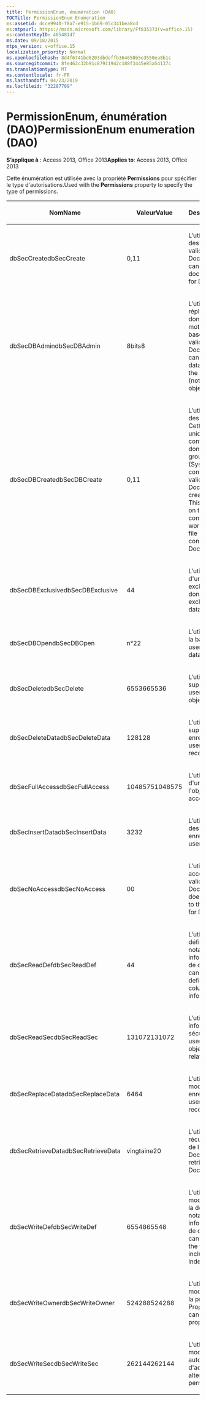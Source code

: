 ```yaml
---
title: PermissionEnum, énumération (DAO)
TOCTitle: PermissionEnum Enumeration
ms:assetid: dcce9940-f8a7-e915-1b69-05c341bea8cd
ms:mtpsurl: https://msdn.microsoft.com/library/Ff835373(v=office.15)
ms:contentKeyID: 48548147
ms.date: 09/18/2015
mtps_version: v=office.15
localization_priority: Normal
ms.openlocfilehash: 8d4f6741bd6203dbdeffb364650b5e3550ea8b1c
ms.sourcegitcommit: 8fe462c32b91c87911942c188f3445e85a54137c
ms.translationtype: MT
ms.contentlocale: fr-FR
ms.lasthandoff: 04/23/2019
ms.locfileid: "32287709"
---
```

# <a name="permissionenum-enumeration-dao"></a><span data-ttu-id="33bfa-102">PermissionEnum, énumération (DAO)</span><span class="sxs-lookup"><span data-stu-id="33bfa-102">PermissionEnum enumeration (DAO)</span></span>


<span data-ttu-id="33bfa-103">**S’applique à** : Access 2013, Office 2013</span><span class="sxs-lookup"><span data-stu-id="33bfa-103">**Applies to**: Access 2013, Office 2013</span></span>

<span data-ttu-id="33bfa-104">Cette énumération est utilisée avec la propriété **Permissions** pour spécifier le type d'autorisations.</span><span class="sxs-lookup"><span data-stu-id="33bfa-104">Used with the **Permissions** property to specify the type of permissions.</span></span>

<table>
<colgroup>
<col style="width: 33%" />
<col style="width: 33%" />
<col style="width: 33%" />
</colgroup>
<thead>
<tr class="header">
<th><p><span data-ttu-id="33bfa-105">Nom</span><span class="sxs-lookup"><span data-stu-id="33bfa-105">Name</span></span></p></th>
<th><p><span data-ttu-id="33bfa-106">Valeur</span><span class="sxs-lookup"><span data-stu-id="33bfa-106">Value</span></span></p></th>
<th><p><span data-ttu-id="33bfa-107">Description</span><span class="sxs-lookup"><span data-stu-id="33bfa-107">Description</span></span></p></th>
</tr>
</thead>
<tbody>
<tr class="odd">
<td><p><span data-ttu-id="33bfa-108">dbSecCreate</span><span class="sxs-lookup"><span data-stu-id="33bfa-108">dbSecCreate</span></span></p></td>
<td><p><span data-ttu-id="33bfa-109">0,1</span><span class="sxs-lookup"><span data-stu-id="33bfa-109">1</span></span></p></td>
<td><p><span data-ttu-id="33bfa-110">L'utilisateur peut créer des documents (non valide pour les objets Document).</span><span class="sxs-lookup"><span data-stu-id="33bfa-110">The user can create new documents (not valid for Document objects).</span></span></p></td>
</tr>
<tr class="even">
<td><p><span data-ttu-id="33bfa-111">dbSecDBAdmin</span><span class="sxs-lookup"><span data-stu-id="33bfa-111">dbSecDBAdmin</span></span></p></td>
<td><p><span data-ttu-id="33bfa-112">8bits</span><span class="sxs-lookup"><span data-stu-id="33bfa-112">8</span></span></p></td>
<td><p><span data-ttu-id="33bfa-113">L'utilisateur peut répliquer une base de données et modifier le mot de passe de la base de données (non valide pour les objets Document).</span><span class="sxs-lookup"><span data-stu-id="33bfa-113">The user can replicate a database and change the database password (not valid for Document objects).</span></span></p></td>
</tr>
<tr class="odd">
<td><p><span data-ttu-id="33bfa-114">dbSecDBCreate</span><span class="sxs-lookup"><span data-stu-id="33bfa-114">dbSecDBCreate</span></span></p></td>
<td><p><span data-ttu-id="33bfa-115">0,1</span><span class="sxs-lookup"><span data-stu-id="33bfa-115">1</span></span></p></td>
<td><p><span data-ttu-id="33bfa-p101">L'utilisateur peut créer des bases de données. Cette option est valide uniquement sur le conteneur de bases de données du fichier de groupe de travail (Systen.mdw). Cette constante n'est pas valide pour les objets Document.</span><span class="sxs-lookup"><span data-stu-id="33bfa-p101">The user can create new databases. This option is valid only on the Databases container in the workgroup information file (Systen.mdw). This constant is not valid for Document objects.</span></span></p></td>
</tr>
<tr class="even">
<td><p><span data-ttu-id="33bfa-119">dbSecDBExclusive</span><span class="sxs-lookup"><span data-stu-id="33bfa-119">dbSecDBExclusive</span></span></p></td>
<td><p><span data-ttu-id="33bfa-120">4</span><span class="sxs-lookup"><span data-stu-id="33bfa-120">4</span></span></p></td>
<td><p><span data-ttu-id="33bfa-121">L'utilisateur dispose d'un accès en mode exclusif à la base de données.</span><span class="sxs-lookup"><span data-stu-id="33bfa-121">The user has exclusive access to the database.</span></span></p></td>
</tr>
<tr class="odd">
<td><p><span data-ttu-id="33bfa-122">dbSecDBOpen</span><span class="sxs-lookup"><span data-stu-id="33bfa-122">dbSecDBOpen</span></span></p></td>
<td><p><span data-ttu-id="33bfa-123">n°2</span><span class="sxs-lookup"><span data-stu-id="33bfa-123">2</span></span></p></td>
<td><p><span data-ttu-id="33bfa-124">L'utilisateur peut ouvrir la base de données.</span><span class="sxs-lookup"><span data-stu-id="33bfa-124">The user can open the database.</span></span></p></td>
</tr>
<tr class="even">
<td><p><span data-ttu-id="33bfa-125">dbSecDelete</span><span class="sxs-lookup"><span data-stu-id="33bfa-125">dbSecDelete</span></span></p></td>
<td><p><span data-ttu-id="33bfa-126">65536</span><span class="sxs-lookup"><span data-stu-id="33bfa-126">65536</span></span></p></td>
<td><p><span data-ttu-id="33bfa-127">L'utilisateur peut supprimer l'objet.</span><span class="sxs-lookup"><span data-stu-id="33bfa-127">The user can delete the object.</span></span></p></td>
</tr>
<tr class="odd">
<td><p><span data-ttu-id="33bfa-128">dbSecDeleteData</span><span class="sxs-lookup"><span data-stu-id="33bfa-128">dbSecDeleteData</span></span></p></td>
<td><p><span data-ttu-id="33bfa-129">128</span><span class="sxs-lookup"><span data-stu-id="33bfa-129">128</span></span></p></td>
<td><p><span data-ttu-id="33bfa-130">L'utilisateur peut supprimer des enregistrements.</span><span class="sxs-lookup"><span data-stu-id="33bfa-130">The user can delete records.</span></span></p></td>
</tr>
<tr class="even">
<td><p><span data-ttu-id="33bfa-131">dbSecFullAccess</span><span class="sxs-lookup"><span data-stu-id="33bfa-131">dbSecFullAccess</span></span></p></td>
<td><p><span data-ttu-id="33bfa-132">1048575</span><span class="sxs-lookup"><span data-stu-id="33bfa-132">1048575</span></span></p></td>
<td><p><span data-ttu-id="33bfa-133">L'utilisateur dispose d'un accès complet à l'objet.</span><span class="sxs-lookup"><span data-stu-id="33bfa-133">The user has full access to the object.</span></span></p></td>
</tr>
<tr class="odd">
<td><p><span data-ttu-id="33bfa-134">dbSecInsertData</span><span class="sxs-lookup"><span data-stu-id="33bfa-134">dbSecInsertData</span></span></p></td>
<td><p><span data-ttu-id="33bfa-135">32</span><span class="sxs-lookup"><span data-stu-id="33bfa-135">32</span></span></p></td>
<td><p><span data-ttu-id="33bfa-136">L'utilisateur peut ajouter des enregistrements.</span><span class="sxs-lookup"><span data-stu-id="33bfa-136">The user can add records.</span></span></p></td>
</tr>
<tr class="even">
<td><p><span data-ttu-id="33bfa-137">dbSecNoAccess</span><span class="sxs-lookup"><span data-stu-id="33bfa-137">dbSecNoAccess</span></span></p></td>
<td><p><span data-ttu-id="33bfa-138">0</span><span class="sxs-lookup"><span data-stu-id="33bfa-138">0</span></span></p></td>
<td><p><span data-ttu-id="33bfa-139">L'utilisateur n'a pas accès à l'objet (non valide pour les objets Document).</span><span class="sxs-lookup"><span data-stu-id="33bfa-139">The user does not have access to the object (not valid for Document objects).</span></span></p></td>
</tr>
<tr class="odd">
<td><p><span data-ttu-id="33bfa-140">dbSecReadDef</span><span class="sxs-lookup"><span data-stu-id="33bfa-140">dbSecReadDef</span></span></p></td>
<td><p><span data-ttu-id="33bfa-141">4</span><span class="sxs-lookup"><span data-stu-id="33bfa-141">4</span></span></p></td>
<td><p><span data-ttu-id="33bfa-142">L'utilisateur peut lire la définition de table, notamment les informations d'index et de colonne.</span><span class="sxs-lookup"><span data-stu-id="33bfa-142">The user can read the table definition, including column and index information.</span></span></p></td>
</tr>
<tr class="even">
<td><p><span data-ttu-id="33bfa-143">dbSecReadSec</span><span class="sxs-lookup"><span data-stu-id="33bfa-143">dbSecReadSec</span></span></p></td>
<td><p><span data-ttu-id="33bfa-144">131072</span><span class="sxs-lookup"><span data-stu-id="33bfa-144">131072</span></span></p></td>
<td><p><span data-ttu-id="33bfa-145">L'utilisateur peut lire les informations sur la sécurité de l'objet.</span><span class="sxs-lookup"><span data-stu-id="33bfa-145">The user can read the object's security-related information.</span></span></p></td>
</tr>
<tr class="odd">
<td><p><span data-ttu-id="33bfa-146">dbSecReplaceData</span><span class="sxs-lookup"><span data-stu-id="33bfa-146">dbSecReplaceData</span></span></p></td>
<td><p><span data-ttu-id="33bfa-147">64</span><span class="sxs-lookup"><span data-stu-id="33bfa-147">64</span></span></p></td>
<td><p><span data-ttu-id="33bfa-148">L'utilisateur peut modifier des enregistrements.</span><span class="sxs-lookup"><span data-stu-id="33bfa-148">The user can modify records.</span></span></p></td>
</tr>
<tr class="even">
<td><p><span data-ttu-id="33bfa-149">dbSecRetrieveData</span><span class="sxs-lookup"><span data-stu-id="33bfa-149">dbSecRetrieveData</span></span></p></td>
<td><p><span data-ttu-id="33bfa-150">vingtaine</span><span class="sxs-lookup"><span data-stu-id="33bfa-150">20</span></span></p></td>
<td><p><span data-ttu-id="33bfa-151">L'utilisateur peut récupérer des données de l'objet Document.</span><span class="sxs-lookup"><span data-stu-id="33bfa-151">The user can retrieve data from the Document object.</span></span></p></td>
</tr>
<tr class="odd">
<td><p><span data-ttu-id="33bfa-152">dbSecWriteDef</span><span class="sxs-lookup"><span data-stu-id="33bfa-152">dbSecWriteDef</span></span></p></td>
<td><p><span data-ttu-id="33bfa-153">65548</span><span class="sxs-lookup"><span data-stu-id="33bfa-153">65548</span></span></p></td>
<td><p><span data-ttu-id="33bfa-154">L'utilisateur peut modifier ou supprimer la définition de table, notamment les informations d'index et de colonne.</span><span class="sxs-lookup"><span data-stu-id="33bfa-154">The user can modify or delete the table definition, including column and index information.</span></span></p></td>
</tr>
<tr class="even">
<td><p><span data-ttu-id="33bfa-155">dbSecWriteOwner</span><span class="sxs-lookup"><span data-stu-id="33bfa-155">dbSecWriteOwner</span></span></p></td>
<td><p><span data-ttu-id="33bfa-156">524288</span><span class="sxs-lookup"><span data-stu-id="33bfa-156">524288</span></span></p></td>
<td><p><span data-ttu-id="33bfa-157">L'utilisateur peut modifier la définition de la propriété Propriétaire.</span><span class="sxs-lookup"><span data-stu-id="33bfa-157">The user can change the Owner property setting.</span></span></p></td>
</tr>
<tr class="odd">
<td><p><span data-ttu-id="33bfa-158">dbSecWriteSec</span><span class="sxs-lookup"><span data-stu-id="33bfa-158">dbSecWriteSec</span></span></p></td>
<td><p><span data-ttu-id="33bfa-159">262144</span><span class="sxs-lookup"><span data-stu-id="33bfa-159">262144</span></span></p></td>
<td><p><span data-ttu-id="33bfa-160">L'utilisateur peut modifier les autorisations d'accès.</span><span class="sxs-lookup"><span data-stu-id="33bfa-160">The user can alter access permissions.</span></span></p></td>
</tr>
</tbody>
</table>


